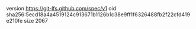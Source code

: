 version https://git-lfs.github.com/spec/v1
oid sha256:5ecd18a4a4519124c913671b1126b1c38e9ff1f6326488fb2f22cfd419e210fe
size 2067
